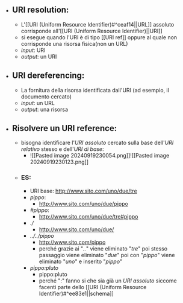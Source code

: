 - ## URI resolution: 
	- L'[[URI (Uniform Resource Identifier)#^ceaf14||URL]] assoluto corrisponde all'[[URI (Uniform Resource Identifier)||URI]]  
	- si esegue quando l'URI è di tipo [[URI ref]] oppure al quale non corrisponde una risorsa fisica(non un URL)
	- _input_: URI
	- _output_: un URI
- ## URI dereferencing:
	- La fornitura della risorsa identificata dall'URI (ad esempio, il documento cercato)
	- _input_: un URL
	- _output_: una risorsa
- ## Risolvere un URI reference:
	- bisogna identificare l'_URI assoluto_ cercato sulla base dell'*URI relativo* stesso e dell'_URI di base_:
		- ![[Pasted image 20240919230054.png]]![[Pasted image 20240919230123.png]]
	- ### ES:
		- URI base: http://www.sito.com/uno/due/tre 
		- _pippo_:
			-  http://www.sito.com/uno/due/pippo
		- _#pippo_:
			- http://www.sito.com/uno/due/tre#pippo
		- _./_
			- http://www.sito.com/uno/due/
		- _../../pippo_
			- http://www.sito.com/pippo 
			- perché grazie ai "_.._" viene eliminato "_tre_" poi stesso passaggio viene eliminato "_due_" poi con "_pippo_" viene eliminato "_uno_" e inserito "_pippo_"
		- _pippo:pluto_
			- pippo:pluto
			- perché ":" fanno si che sia già un _URI assoluto_ siccome facenti parte dello [[URI (Uniform Resource Identifier)#^ee83e1||schema]] 